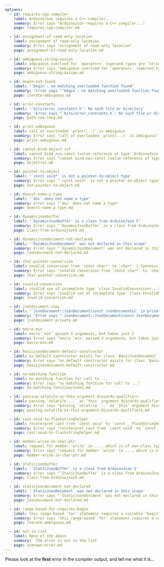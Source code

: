 ```yaml
---
options:
  - id: requires-cpp-compiler
    label: ArduinoJson requires a C++ compiler...
    summary: Error says "ArduinoJson requires a C++ compiler..."
    page: requires-cpp-compiler.md

  - id: assignment-of-read-only-location
    label: assignment of read-only location
    summary: Error says "assignment of read-only location"
    page: assignment-of-read-only-location.md

  - id: ambiguous-string-assign
    label: ambiguous overload for `operator=` (operand types are `String` and ...)
    summary: Error says "ambiguous overload for `operator=` (operand types are `String` and ...)"
    page: ambiguous-string-assign.md

  - id: begin-not-found
    label: '`begin`: no matching overloaded function found'
    summary: 'Error says "`begin`: no matching overloaded function found"'
    page: iterate-ambiguous.md

  - id: error-constants
    label: '`bits/error_constants.h`: No such file or directory'
    summary: 'Error says "`bits/error_constants.h`: No such file or directory'
    page: path-too-long.md

  - id: print-ambiguous
    label: call of overloaded `print(...)` is ambiguous
    summary: Error says "call of overloaded `print(...)` is ambiguous"
    page: print-ambiguous.md

  - id: cannot-bind-object-ref
    label: cannot bind non-const lvalue reference of type `ArduinoJson::JsonObject&` ...
    summary: Error says "cannot bind non-const lvalue reference of type `ArduinoJson::JsonObject&` ..."
    page: objectref.md

  - id: pointer-to-object
    label: '`const void*` is not a pointer-to-object type'
    summary: Error says "`const void*` is not a pointer-to-object type"
    page: not-pointer-to-object.md

  - id: doesnt-name-a-type
    label: '`doc` does not name a type'
    summary: Error says "`doc` does not name a type"
    page: doesnt-name-a-type.md

  - id: dynamicjsonbuffer
    label: '`DynamicJsonBuffer` is a class from ArduinoJson 5'
    summary: Error says "`DynamicJsonBuffer` is a class from ArduinoJson 5"
    page: class-from-arduinojson5.md

  - id: dynamicjsondocument-not-declared
    label: '`DynamicJsonDocument` was not declared in this scope'
    summary: Error says "`DynamicJsonDocument` was not declared in this scope"
    page: jsondocument-not-declared.md

  - id: char-pointer-conversion
    label: invalid conversion from `const char*` to `char*` [-fpermissive]
    summary: Error says "invalid conversion from `const char*` to `char*` [-fpermissive]"
    page: char-pointer-conversion.md

  - id: invalid-conversion
    label: invalid use of incomplete type `class InvalidConversion<...>`
    summary: Error says "invalid use of incomplete type `class InvalidConversion<...>`"
    page: invalid-conversion.md

  - id: jsondocument-copy
    label: '`JsonDocument::JsonDocument(const JsonDocument&)` is private'
    summary: 'Error says "`JsonDocument::JsonDocument(const JsonDocument&)` is private"'
    page: jsondocument-private.md

  - id: macro-min
    label: macro `min` passed 3 arguments, but takes just 2
    summary: Error says "macro `min` passed 3 arguments, but takes just 2"
    page: macro-min.md

  - id: basicjsondocument-default-constructor
    label: no default constructor exists for class `BasicJsonDocument`
    summary: Error says "no default constructor exists for class `BasicJsonDocument`"
    page: basicjsondocument-default-constructor.md

  - id: no-matching-function
    label: no matching function for call to ...
    summary: Error says "no matching function for call to ..."
    page: no-matching-function/index.md

  - id: passing-volatile-as-this-argument-discards-qualifiers
    label: passing `volatile ...` as `this` argument discards qualifiers [-fpermissive]
    summary: Error says "passing `volatile ...` as `this` argument discards qualifiers [-fpermissive]"
    page: passing-volatile-as-this-argument-discards-qualifiers.md

  - id: cast-void-to-flashstringhelper
    label: reinterpret_cast from `const void` to `const __FlashStringHelper *` is not allowed
    summary: Error says "reinterpret_cast from `const void` to `const __FlashStringHelper *` is not allowed"
    page: cast-void-to-flashstringhelper.md

  - id: member-write-in-char-ptr
    label: request for member `write` in ..., which is of non-class type `char*`
    summary: Error says "request for member `write` in ..., which is of non-class type `char*`"
    page: member-write-in-char-ptr.md

  - id: staticjsonbuffer
    label: '`StaticJsonBuffer` is a class from ArduinoJson 5'
    summary: Error says "`StaticJsonBuffer` is a class from ArduinoJson 5"
    page: class-from-arduinojson5.md

  - id: staticjsondocument-not-declared
    label: '`StaticJsonDocument` was not declared in this scope'
    summary: Error says "`StaticJsonDocument` was not declared in this scope"
    page: jsondocument-not-declared.md

  - id: range-based-for-requires-begin
    label: this range-based `for` statement requires a suitable "begin" function and none was found
    summary: Error says "this range-based `for` statement requires a suitable "begin" function and none was found"
    page: iterate-ambiguous.md

  - id: not-in-list
    label: None of the above
    summary:  The error is not in the list
    page: unknown-error.md
---
```


Please look at the **first** error in the compiler output, and tell me what it is...